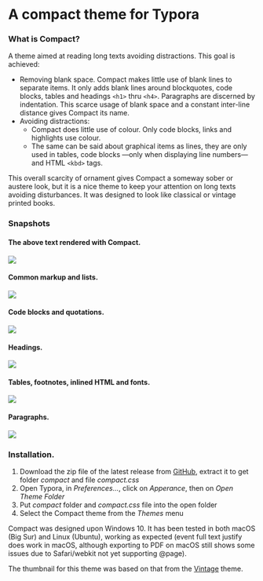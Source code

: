 # A compact theme for Typora
### What is Compact?
A theme aimed at reading long texts avoiding distractions. This goal is achieved:
- Removing blank space. Compact makes little use of blank lines to separate items. It only adds blank lines around blockquotes, code blocks, tables and headings `<h1>` thru `<h4>`. Paragraphs are discerned by indentation. This scarce usage of blank space and a constant inter-line distance gives Compact its name.
- Avoiding distractions:
  - Compact does little use of colour. Only code blocks, links and highlights use colour. 
  - The same can be said about graphical items as lines, they are only used in tables, code blocks —only when displaying line numbers— and HTML `<kbd>` tags.

This overall scarcity of ornament gives Compact a someway sober or austere look, but it is a nice theme to keep your attention on long texts avoiding disturbances. It was designed to look like classical or vintage printed books.

### Snapshots
#### The above text rendered with Compact.

![](Snapshots/1_What.PNG)

#### Common markup and lists.

![](Snapshots/2_Common_lists.PNG)

#### Code blocks and quotations.

![](Snapshots/3_Code_q.PNG)

#### Headings.

![](Snapshots/4_headings.PNG)

#### Tables, footnotes, inlined HTML and fonts.

![](Snapshots/5_Tables_fn_html_f3.PNG)

#### Paragraphs.

![](Snapshots/6_Text.PNG)

### Installation.

1. Download the zip file of the latest release from [GitHub](https://github.com/mcesar-rlacruz/typora-compact/releases/latest), extract it to get folder <i>compact</i> and file <i>compact.css</i>
2. Open Typora, in <i>Preferences…</i>, click on <i>Apperance</i>, then on <i>Open Theme Folder</i>
3. Put <i>compact</i> folder and <i>compact.css</i> file into the open folder
4. Select the Compact theme from the <i>Themes</i> menu

Compact was designed upon Windows 10. It has been tested in both macOS (Big Sur) and Linux (Ubuntu), working as expected (event full text justify does work in macOS, although exporting to PDF on macOS still shows some issues due to Safari/webkit not yet supporting @page).

The thumbnail for this theme was based on that from the [Vintage](https://github.com/tristone13th/typora-vintage-theme) theme.
